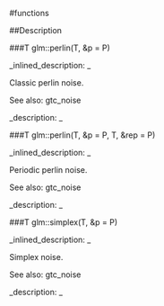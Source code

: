 #functions


<!--
_visible: True_
_advanced: False_
-->

##Description





<!----------------------------------------------------------------------------->

###T glm::perlin(T, &p = P)

<!--
_syntax: glm::perlin(T, &p = P)_
_name: glm::perlin_
_returns: T_
_returns_description: _
_parameters: const vecType< T, P > &p=P_
_version_started: 0.10.0_
_version_deprecated: _
_summary: _
_constant: False_
_static: False_
_visible: True_
_advanced: False_
-->

_inlined_description: _

Classic perlin noise.

See also: gtc_noise





_description: _







<!----------------------------------------------------------------------------->

###T glm::perlin(T, &p = P, T, &rep = P)

<!--
_syntax: glm::perlin(T, &p = P, T, &rep = P)_
_name: glm::perlin_
_returns: T_
_returns_description: _
_parameters: const vecType< T, P > &p=P, const vecType< T, P > &rep=P_
_version_started: 0.10.0_
_version_deprecated: _
_summary: _
_constant: False_
_static: False_
_visible: True_
_advanced: False_
-->

_inlined_description: _

Periodic perlin noise.

See also: gtc_noise





_description: _







<!----------------------------------------------------------------------------->

###T glm::simplex(T, &p = P)

<!--
_syntax: glm::simplex(T, &p = P)_
_name: glm::simplex_
_returns: T_
_returns_description: _
_parameters: const vecType< T, P > &p=P_
_version_started: 0.10.0_
_version_deprecated: _
_summary: _
_constant: False_
_static: False_
_visible: True_
_advanced: False_
-->

_inlined_description: _

Simplex noise.

See also: gtc_noise





_description: _







<!----------------------------------------------------------------------------->

